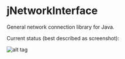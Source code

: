 jNetworkInterface
=================

General network connection library for Java.

Current status (best described as screenshot):

![alt tag](http://i.imgur.com/bk6Htw8.jpg)
